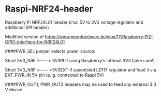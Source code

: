 # Raspi-NRF24-header
Raspberry Pi NRF24L01 header (incl. 5V to 3V3 voltage regulator and additional SPI header)

Modified version of
https://www.openhardware.io/view/17/Raspberry-Pi2-GPIO-interface-for-NRF24L01

####PWR_SEL jumper 
selects power source:

Short 3V3_NRF <---> 3V3PI  if using Raspberry's internal 3V3 (take care!)

Short 3V3_NRF <--- >3V3EXT if assembled LD117 regulator and feed it via EXT_PWR_IN 5V pin (e. g. connected to Raspi 5V)


####PWR_OUT1, PWR_OUT2 headers 
may be used to feed any external 3.3 V device
